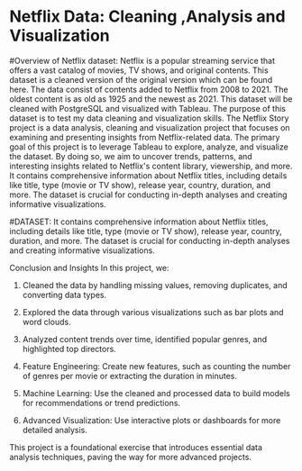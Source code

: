# Netflix Data: Cleaning ,Analysis and Visualization

#Overview of Netflix dataset:
Netflix is a popular streaming service that offers a vast catalog of movies, TV shows,
and original contents. This dataset is a cleaned version of the original version which
can be found here. The data consist of contents added to Netflix from 2008 to 2021.
The oldest content is as old as 1925 and the newest as 2021. This dataset will be
cleaned with PostgreSQL and visualized with Tableau. The purpose of this dataset is to
test my data cleaning and visualization skills.
The Netflix Story project is a data analysis, cleaning  and visualization project that focuses on examining and presenting insights from Netflix-related data.
The primary goal of this project is to leverage Tableau to explore, analyze, and visualize the dataset. By doing so, we aim to uncover trends, patterns, and interesting insights related to Netflix's content library, viewership, and more.
It contains comprehensive information about Netflix titles, including details like title, type (movie or TV show), release year, country, duration, and more. The dataset is crucial for conducting in-depth analyses and creating informative visualizations.

#DATASET:
It contains comprehensive information about Netflix titles, including details like title, type (movie or TV show), release year, country, duration, and more. The dataset is crucial for conducting in-depth analyses and creating informative visualizations.


Conclusion and Insights
In this project, we:
1. Cleaned the data by handling missing values, removing duplicates, and
converting data types.
2. Explored the data through various visualizations such as bar plots and word
clouds.
3. Analyzed content trends over time, identified popular genres, and highlighted
top directors.



1. Feature Engineering: Create new features, such as counting the number of
genres per movie or extracting the duration in minutes.
2. Machine Learning: Use the cleaned and processed data to build models for
recommendations or trend predictions.
3. Advanced Visualization: Use interactive plots or dashboards for more detailed
analysis.




This project is a foundational exercise that introduces essential data analysis
techniques, paving the way for more advanced projects.
